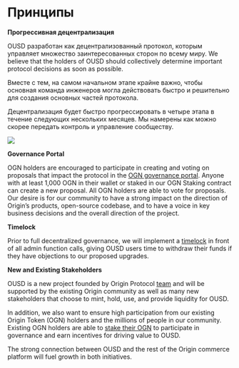 # Принципы

**Прогрессивная децентрализация**

OUSD разработан как децентрализованный протокол, которым управляет множество заинтересованных сторон по всему миру. We believe that the holders of OUSD should collectively determine important protocol decisions as soon as possible.

Вместе с тем, на самом начальном этапе крайне важно, чтобы основная команда инженеров могла действовать быстро и решительно для создания основных частей протокола.

Децентрализация будет быстро прогрессировать в четыре этапа в течение следующих нескольких месяцев. Мы намерены как можно скорее передать контроль и управление сообществу.

![](../.gitbook/assets/ousd_docs_graphics_2%20%283%29.png)

**Governance Portal**

OGN holders are encouraged to participate in creating and voting on proposals that impact the protocol in the [OGN governance portal](https://vote.originprotocol.com). Anyone with at least 1,000 OGN in their wallet or staked in our OGN Staking contract can create a new proposal. All OGN holders are able to vote for proposals. Our desire is for our community to have a strong impact on the direction of Origin’s products, open-source codebase, and to have a voice in key business decisions and the overall direction of the project.

**Timelock**

Prior to full decentralized governance, we will implement a [timelock](../smart-contracts/api/timelock.md) in front of all admin function calls, giving OUSD users time to withdraw their funds if they have objections to our proposed upgrades.

**New and Existing Stakeholders**

OUSD is a new project founded by Origin Protocol [team](www.originprotocol.com/team) and will be supported by the existing Origin community as well as many new stakeholders that choose to mint, hold, use, and provide liquidity for OUSD.

In addition, we also want to ensure high participation from our existing Origin Token \(OGN\) holders and the millions of people in our community. Existing OGN holders are able to [stake their OGN](ogn-staking.md) to participate in governance and earn incentives for driving value to OUSD.

The strong connection between OUSD and the rest of the Origin commerce platform will fuel growth in both initiatives.



